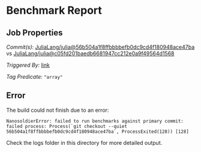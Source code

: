 # Benchmark Report

## Job Properties

*Commit(s):* [JuliaLang/julia@56b504a1f8ffbbbbefb0dc9cd4f180948ace47ba](https://github.com/JuliaLang/julia/commit/56b504a1f8ffbbbbefb0dc9cd4f180948ace47ba) vs [JuliaLang/julia@c05fd201baedb6681947cc212e0a9f49564d1568](https://github.com/JuliaLang/julia/commit/c05fd201baedb6681947cc212e0a9f49564d1568)

*Triggered By:* [link](https://github.com/JuliaLang/julia/commit/56b504a1f8ffbbbbefb0dc9cd4f180948ace47ba#commitcomment-29935986)

*Tag Predicate:* `"array"`

## Error

The build could not finish due to an error:

```
NanosoldierError: failed to run benchmarks against primary commit: failed process: Process(`git checkout --quiet 56b504a1f8ffbbbbefb0dc9cd4f180948ace47ba`, ProcessExited(128)) [128]
```

Check the logs folder in this directory for more detailed output.

